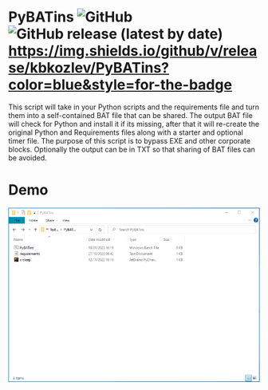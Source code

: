 # PyBATins ![GitHub](https://img.shields.io/github/license/kbkozlev/PyBATins?color=blue&style=for-the-badge) ![GitHub release (latest by date)](https://img.shields.io/github/v/release/kbkozlev/PyBATins?color=blue&style=for-the-badge) https://img.shields.io/github/v/release/kbkozlev/PyBATins?color=blue&style=for-the-badge
This script will take in your Python scripts and the requirements file and turn them into a self-contained BAT file that can be shared.
The output BAT file will check for Python and install it if its missing, after that it will re-create the original Python and Requirements files along with a starter and optional timer file. 
The purpose of this script is to bypass EXE and other corporate blocks. 
Optionally the output can be in TXT so that sharing of BAT files can be avoided.  

# Demo
![](https://github.com/kbkozlev/PyBATins/blob/master/Animation.gif)
